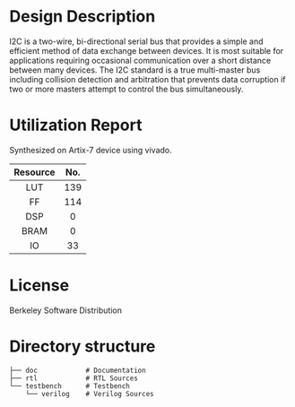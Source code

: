 # Design Description

I2C is a two-wire, bi-directional serial bus that provides a simple and efficient method of data exchange between devices. It is most suitable for applications requiring occasional communication over a short distance between many devices. The I2C standard is a true multi-master bus including collision detection and arbitration that prevents data corruption if two or more masters attempt to control the bus simultaneously.

# Utilization Report
Synthesized on Artix-7 device using vivado.

|Resource| No.|
|:---:|:---:|
|LUT|139|
|FF|114|
|DSP|0|
|BRAM|0|
|IO|33|

# License
Berkeley Software Distribution

# Directory structure 

    ├── doc            # Documentation
    ├── rtl            # RTL Sources
    └── testbench      # Testbench
        └── verilog    # Verilog Sources
